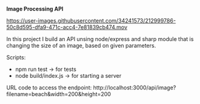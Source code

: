 **Image Processing API**

https://user-images.githubusercontent.com/34241573/212999786-50c8d595-dfa9-471c-acc4-7e81839cb474.mov


In this project I build an API unsing node/express and sharp module that is changing the size of an image, based on given parameters.

Scripts:

- npm run test -> for tests
- node build/index.js -> for starting a server

URL code to access the endpoint:
http://localhost:3000/api/image?filename=beach&width=200&height=200

